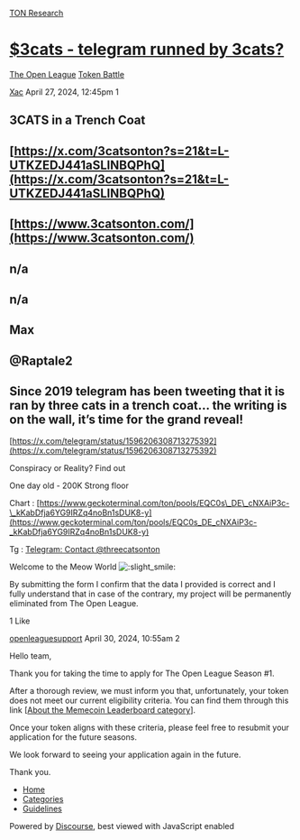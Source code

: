 [TON Research](/)

# [$3cats - telegram runned by 3cats?](/t/3cats-telegram-runned-by-3cats/14209)

[The Open League](/c/the-open-league/token-leaderboard/57)  [Token Battle](/c/the-open-league/token-leaderboard/57) 

    

[Xac](https://tonresear.ch/u/Xac)  April 27, 2024, 12:45pm  1

## [](#h-3cats-in-a-trench-coat-1)3CATS in a Trench Coat

## [](#httpsxcom3catsontons21tl-utkzedj441asllnbqphq-2)[https://x.com/3catsonton?s=21&t=L-UTKZEDJ441aSLlNBQPhQ](https://x.com/3catsonton?s=21&t=L-UTKZEDJ441aSLlNBQPhQ)

## [](#httpswww3catsontoncom-3)[https://www.3catsonton.com/](https://www.3catsonton.com/)

## [](#na-4)n/a

## [](#na-5)n/a

## [](#max-6)Max

## [](#raptale2-7)@Raptale2

## [](#since-2019-telegram-has-been-tweeting-that-it-is-ran-by-three-cats-in-a-trench-coat-the-writing-is-on-the-wall-its-time-for-the-grand-reveal-8)Since 2019 telegram has been tweeting that it is ran by three cats in a trench coat… the writing is on the wall, it’s time for the grand reveal!

[https://x.com/telegram/status/1596206308713275392](https://x.com/telegram/status/1596206308713275392)

Conspiracy or Reality? Find out

One day old - 200K Strong floor

Chart : [https://www.geckoterminal.com/ton/pools/EQC0s\_DE\_cNXAiP3c-\_kKabDfja6YG9IRZq4noBn1sDUK8-y](https://www.geckoterminal.com/ton/pools/EQC0s_DE_cNXAiP3c-_kKabDfja6YG9IRZq4noBn1sDUK8-y)

Tg : [Telegram: Contact @threecatsonton](http://t.me/threecatsonton)

Welcome to the Meow World ![:slight_smile:](https://tonresear.ch/images/emoji/twitter/slight_smile.png?v=12 ":slight_smile:")

By submitting the form I confirm that the data I provided is correct and I fully understand that in case of the contrary, my project will be permanently eliminated from The Open League.

  1 Like

[openleaguesupport](https://tonresear.ch/u/openleaguesupport) April 30, 2024, 10:55am  2

Hello team,

Thank you for taking the time to apply for The Open League Season #1.

After a thorough review, we must inform you that, unfortunately, your token does not meet our current eligibility criteria. You can find them through this link \[[About the Memecoin Leaderboard category](https://tonresear.ch/t/about-the-memecoin-leaderboard-category/1276)\].

Once your token aligns with these criteria, please feel free to resubmit your application for the future seasons.

We look forward to seeing your application again in the future.

Thank you.

 

*   [Home](/)
*   [Categories](/categories)
*   [Guidelines](/guidelines)

Powered by [Discourse](https://www.discourse.org), best viewed with JavaScript enabled